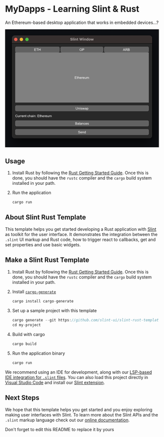 # MyDapps - Learning Slint & Rust

An Ethereum-based desktop application that works in embedded devices...?

![MyDapps Demo](./mydapps-demo.png)

## Usage

1. Install Rust by following the [Rust Getting Started Guide](https://www.rust-lang.org/learn/get-started).
   Once this is done, you should have the ```rustc``` compiler and the ```cargo``` build system installed in your path.
2. Run the application

    ```rust
    cargo run
    ```

## About Slint Rust Template

This template helps you get started developing a Rust application with [Slint](https://github.com/slint-ui/slint/blob/master/tools/lsp/README.md) as toolkit
for the user interface. It demonstrates the integration between the `.slint` UI markup and
Rust code, how to trigger react to callbacks, get and set properties and use basic widgets.

## Make a Slint Rust Template

1. Install Rust by following the [Rust Getting Started Guide](https://www.rust-lang.org/learn/get-started).
   Once this is done, you should have the ```rustc``` compiler and the ```cargo``` build system installed in your path.
2. Install [`cargo-generate`](https://github.com/cargo-generate/cargo-generate)

    ```rust
    cargo install cargo-generate
    ```

3. Set up a sample project with this template

    ```rust
    cargo generate --git https://github.com/slint-ui/slint-rust-template --name my-project
    cd my-project
    ```

4. Build with cargo

    ```rust
    cargo build
    ```

5. Run the application binary

     ```rust
     cargo run
     ```

We recommend using an IDE for development, along with our [LSP-based IDE integration for `.slint` files](https://github.com/slint-ui/slint/blob/master/tools/lsp/README.md). You can also load this project directly in [Visual Studio Code](https://code.visualstudio.com) and install our [Slint extension](https://marketplace.visualstudio.com/items?itemName=Slint.slint).

## Next Steps

We hope that this template helps you get started and you enjoy exploring making user interfaces with Slint. To learn more
about the Slint APIs and the `.slint` markup language check out our [online documentation](https://slint.dev/docs).

Don't forget to edit this README to replace it by yours

